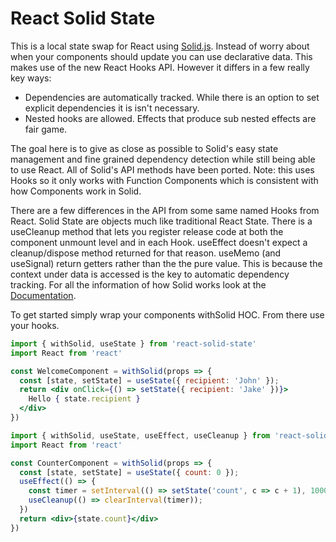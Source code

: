 # React Solid State

This is a local state swap for React using [Solid.js](https://github.com/ryansolid/solid). Instead of worry about when your components should update you can use declarative data. This makes use of the new React Hooks API. However it differs in a few really key ways:
- Dependencies are automatically tracked. While there is an option to set explicit dependencies it is isn't necessary.
- Nested hooks are allowed. Effects that produce sub nested effects are fair game.

The goal here is to give as close as possible to Solid's easy state management and fine grained dependency detection while still being able to use React. All of Solid's API methods have been ported. Note: this uses Hooks so it only works with Function Components which is consistent with how Components work in Solid.

There are a few differences in the API from some same named Hooks from React. Solid State are objects much like traditional React State. There is a useCleanup method that lets you register release code at both the component unmount level and in each Hook. useEffect doesn't expect a cleanup/dispose method returned for that reason. useMemo (and useSignal) return getters rather than the the pure value. This is because the context under data is accessed is the key to automatic dependency tracking. For all the information of how Solid works look at the [Documentation](https://github.com/ryansolid/solid).

To get started simply wrap your components withSolid HOC. From there use your hooks.

```jsx
import { withSolid, useState } from 'react-solid-state'
import React from 'react'

const WelcomeComponent = withSolid(props => {
  const [state, setState] = useState({ recipient: 'John' });
  return <div onClick={() => setState({ recipient: 'Jake' })}>
    Hello { state.recipient }
  </div>
})
```

```jsx
import { withSolid, useState, useEffect, useCleanup } from 'react-solid-state'
import React from 'react'

const CounterComponent = withSolid(props => {
  const [state, setState] = useState({ count: 0 });
  useEffect(() => {
    const timer = setInterval(() => setState('count', c => c + 1), 1000);
    useCleanup(() => clearInterval(timer));
  })
  return <div>{state.count}</div>
})
```

